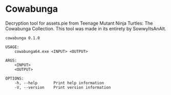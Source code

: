 # Cowabunga
Decryption tool for assets.pie from Teenage Mutant Ninja Turtles: The Cowabunga Collection. This tool was made in its entirety by SowwyItsAnAlt.

```
cowabunga 0.1.0

USAGE:
    cowabunga64.exe <INPUT> <OUTPUT>

ARGS:
    <INPUT>
    <OUTPUT>

OPTIONS:
    -h, --help       Print help information
    -V, --version    Print version information
